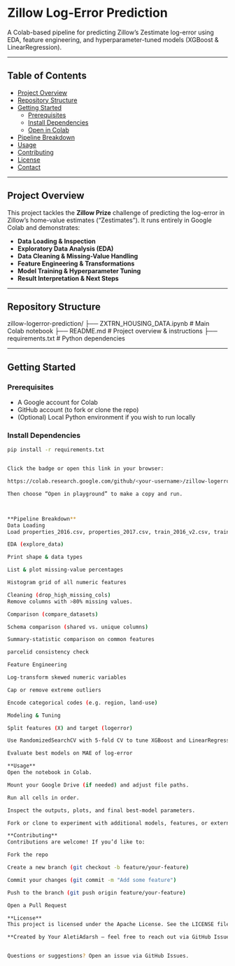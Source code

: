 # Zillow Log-Error Prediction

A Colab-based pipeline for predicting Zillow’s Zestimate log-error using EDA, feature engineering, and hyperparameter-tuned models (XGBoost & LinearRegression).

---

## Table of Contents

- [Project Overview](#project-overview)  
- [Repository Structure](#repository-structure)  
- [Getting Started](#getting-started)  
  - [Prerequisites](#prerequisites)  
  - [Install Dependencies](#install-dependencies)  
  - [Open in Colab](#open-in-colab)  
- [Pipeline Breakdown](#pipeline-breakdown)  
- [Usage](#usage)  
- [Contributing](#contributing)  
- [License](#license)  
- [Contact](#contact)  

---

## Project Overview

This project tackles the **Zillow Prize** challenge of predicting the log-error in Zillow’s home-value estimates (“Zestimates”). It runs entirely in Google Colab and demonstrates:

- **Data Loading & Inspection**  
- **Exploratory Data Analysis (EDA)**  
- **Data Cleaning & Missing-Value Handling**  
- **Feature Engineering & Transformations**  
- **Model Training & Hyperparameter Tuning**  
- **Result Interpretation & Next Steps**

---

## Repository Structure

zillow-logerror-prediction/
├── ZXTRN_HOUSING_DATA.ipynb # Main Colab notebook
├── README.md # Project overview & instructions
├── requirements.txt # Python dependencies



---

## Getting Started

### Prerequisites

- A Google account for Colab  
- GitHub account (to fork or clone the repo)  
- (Optional) Local Python environment if you wish to run locally

### Install Dependencies

```bash
pip install -r requirements.txt


Click the badge or open this link in your browser:

https://colab.research.google.com/github/<your-username>/zillow-logerror-prediction/blob/main/ZXTRN

Then choose “Open in playground” to make a copy and run.



**Pipeline Breakdown**
Data Loading
Load properties_2016.csv, properties_2017.csv, train_2016_v2.csv, train_2017.csv, and sample_submission.csv from Google Drive or your local path.

EDA (explore_data)

Print shape & data types

List & plot missing-value percentages

Histogram grid of all numeric features

Cleaning (drop_high_missing_cols)
Remove columns with >80% missing values.

Comparison (compare_datasets)

Schema comparison (shared vs. unique columns)

Summary-statistic comparison on common features

parcelid consistency check

Feature Engineering

Log-transform skewed numeric variables

Cap or remove extreme outliers

Encode categorical codes (e.g. region, land-use)

Modeling & Tuning

Split features (X) and target (logerror)

Use RandomizedSearchCV with 5-fold CV to tune XGBoost and LinearRegression

Evaluate best models on MAE of log-error

**Usage**
Open the notebook in Colab.

Mount your Google Drive (if needed) and adjust file paths.

Run all cells in order.

Inspect the outputs, plots, and final best-model parameters.

Fork or clone to experiment with additional models, features, or external data.

**Contributing**
Contributions are welcome! If you’d like to:

Fork the repo

Create a new branch (git checkout -b feature/your-feature)

Commit your changes (git commit -m "Add some feature")

Push to the branch (git push origin feature/your-feature)

Open a Pull Request

**License**
This project is licensed under the Apache License. See the LICENSE file for details.

**Created by Your AletiAdarsh – feel free to reach out via GitHub Issues with questions or suggestions.**


Questions or suggestions? Open an issue via GitHub Issues.
